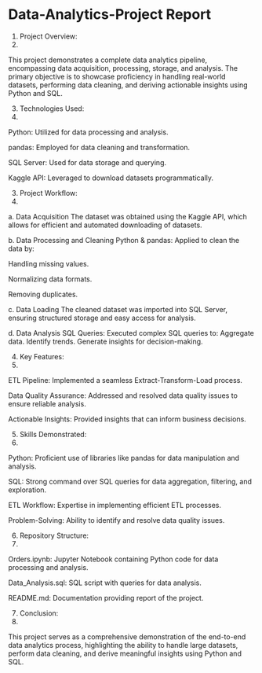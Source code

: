 # Data-Analytics-Project Report
1. Project Overview:
2. 
This project demonstrates a complete data analytics pipeline, encompassing data acquisition, processing, storage, and analysis. The primary objective is to showcase proficiency in handling real-world datasets, performing data cleaning, and deriving actionable insights using Python and SQL.

3. Technologies Used:
4. 
Python: Utilized for data processing and analysis.

pandas: Employed for data cleaning and transformation.

SQL Server: Used for data storage and querying.

Kaggle API: Leveraged to download datasets programmatically.

3. Project Workflow:
4. 
a. Data Acquisition
The dataset was obtained using the Kaggle API, which allows for efficient and automated downloading of datasets.

b. Data Processing and Cleaning
Python & pandas: Applied to clean the data by:

Handling missing values.

Normalizing data formats.

Removing duplicates.

c. Data Loading
The cleaned dataset was imported into SQL Server, ensuring structured storage and easy access for analysis.

d. Data Analysis
SQL Queries: Executed complex SQL queries to:
Aggregate data.
Identify trends.
Generate insights for decision-making.

4. Key Features:
5. 
ETL Pipeline: Implemented a seamless Extract-Transform-Load process.

Data Quality Assurance: Addressed and resolved data quality issues to ensure reliable analysis.

Actionable Insights: Provided insights that can inform business decisions.

5. Skills Demonstrated:
6. 
Python: Proficient use of libraries like pandas for data manipulation and analysis.

SQL: Strong command over SQL queries for data aggregation, filtering, and exploration.

ETL Workflow: Expertise in implementing efficient ETL processes.

Problem-Solving: Ability to identify and resolve data quality issues.

6. Repository Structure:
7. 
Orders.ipynb: Jupyter Notebook containing Python code for data processing and analysis.

Data_Analysis.sql: SQL script with queries for data analysis.

README.md: Documentation providing report of the project.

7. Conclusion:
8. 
This project serves as a comprehensive demonstration of the end-to-end data analytics process, highlighting the ability to handle large datasets, perform data cleaning, and derive meaningful insights using Python and SQL.
